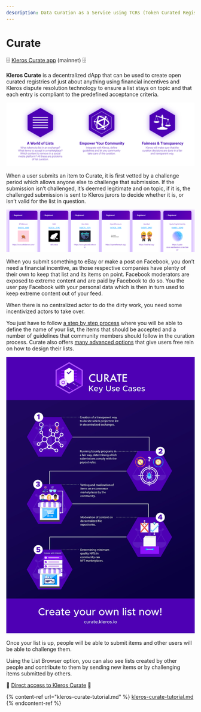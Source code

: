 ```yaml
---
description: Data Curation as a Service using TCRs (Token Curated Registries)
---
```


# Curate

🗄️ [Kleros Curate app](https://curate.kleros.io) (mainnet) 🗄️\
\
**Kleros Curate** is a decentralized dApp that can be used to create open curated registries of just about anything using financial incentives and Kleros dispute resolution technology to ensure a list stays on topic and that each entry is compliant to the predefined acceptance criteria.

![](../../.gitbook/assets/curate.png)

When a user submits an item to Curate, it is first vetted by a challenge period which allows anyone else to challenge that submission. If the submission isn’t challenged, it’s deemed legitimate and on topic, if it is, the challenged submission is sent to Kleros jurors to decide whether it is, or isn’t valid for the list in question.

![](<../../.gitbook/assets/image (7).png>)

When you submit something to eBay or make a post on Facebook, you don’t need a financial incentive, as those respective companies have plenty of their own to keep that list and its items on point. Facebook moderators are exposed to extreme content and are paid by Facebook to do so. You the user pay Facebook with your personal data which is then in turn used to keep extreme content out of your feed.

When there is no centralized actor to do the dirty work, you need some incentivized actors to take over.

You just have to follow [a step by step process](https://kleros.gitbook.io/docs/products/curate/kleros-curate-tutorial) where you will be able to define the name of your list, the items that should be accepted and a number of guidelines that community members should follow in the curation process. Curate also offers [many advanced options](https://blog.kleros.io/choosing-parameters-in-kleros-curate/) that give users free rein on how to design their lists.

![](<../../.gitbook/assets/image (11).png>)

Once your list is up, people will be able to submit items and other users will be able to challenge them.

Using the List Browser option, you can also see lists created by other people and contribute to them by sending new items or by challenging items submitted by others.

📝 [Direct access to Kleros Curate](https://curate.kleros.io) 📝

{% content-ref url="kleros-curate-tutorial.md" %}
[kleros-curate-tutorial.md](kleros-curate-tutorial.md)
{% endcontent-ref %}
